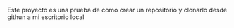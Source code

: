 Este proyecto es una prueba de como crear un repositorio y clonarlo desde githun a mi escritorio local